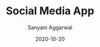 ---
date: '2020-10-20'
title: Social Media App
tags: [mysql, nodejs, javascript, html]
author: Sanyam Aggarwal
link: https://github.com/i-sanyam/SocialMediaApp
post_type: github
description: A social media application powered by NodeJS & MySQL
tile: true

---